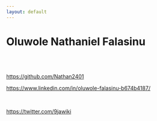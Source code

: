 ```yaml
---
layout: default
---
```


# Oluwole Nathaniel Falasinu

<br>


<br>

https://github.com/Nathan2401
<br>

https://www.linkedin.com/in/oluwole-falasinu-b674b4187/

<br>

https://twitter.com/9jawiki
<br>



